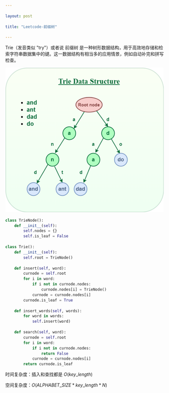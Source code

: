 ```yaml
---

layout: post

title: "Leetcode-前缀树"

---
```


Trie（发音类似 "try"）或者说 前缀树 是一种树形数据结构，用于高效地存储和检索字符串数据集中的键。这一数据结构有相当多的应用情景，例如自动补完和拼写检查。

<img src="./typora-user-images/Triedatastructure.png"/>

~~~python
class TrieNode():
	def __init__(self):
		self.nodes = {}
		self.is_leaf = False

class Trie():
	def __init__(self):
		self.root = TrieNode()

	def insert(self, word):
		curnode = self.root
		for i in word:
			if i not in curnode.nodes:
				curnode.nodes[i] = TrieNode()
			curnode = curnode.nodes[i]
		curnode.is_leaf = True

	def insert_words(self, words):
		for word in words:
			self.insert(word)

	def search(self, word):
		curnode = self.root
		for i in word:
			if i not in curnode.nodes:
				return False
			curnode = curnode.nodes[i]
		return curnode.is_leaf
~~~

时间复杂度：插入和查找都是 $O(key\_length)$

空间复杂度：$O(ALPHABET\_SIZE*key\_length*N)$
